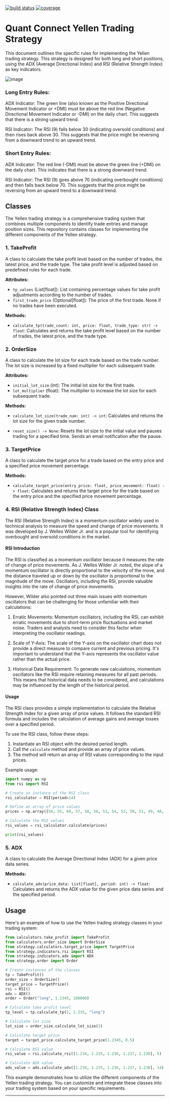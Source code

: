 
<p align="left">
<a href="https://circleci.com/gh/badges/shields/tree/master">
        <img src="https://img.shields.io/circleci/project/github/badges/shields/master" alt="build status"></a>
    <a href="https://coveralls.io/github/badges/shields">
        <img src="https://img.shields.io/coveralls/github/badges/shields"
            alt="coverage"></a>
</p>

# Quant Connect Yellen Trading Strategy

This document outlines the specific rules for implementing the Yellen trading strategy. This strategy is designed for both long and short positions, using the ADX (Average Directional Index) and RSI (Relative Strength Index) as key indicators.

![image](https://github.com/wk101/yellen/assets/106099024/172ea156-a80f-40d7-a258-4f3d8cb13766)


### Long Entry Rules:
ADX Indicator: The green line (also known as the Positive Directional Movement Indicator or +DMI) must be above the red line (Negative Directional Movement Indicator or -DMI) on the daily chart. This suggests that there is a strong upward trend.

RSI Indicator: The RSI (9) falls below 30 (indicating oversold conditions) and then rises back above 30. This suggests that the price might be reversing from a downward trend to an upward trend.

### Short Entry Rules:
ADX Indicator: The red line (-DMI) must be above the green line (+DMI) on the daily chart. This indicates that there is a strong downward trend.

RSI Indicator: The RSI (9) goes above 70 (indicating overbought conditions) and then falls back below 70. This suggests that the price might be reversing from an upward trend to a downward trend.

## Classes

The Yellen trading strategy is a comprehensive trading system that combines multiple components to identify trade entries and manage position sizes. This repository contains classes for implementing the different components of the Yellen strategy.


### 1. TakeProfit

A class to calculate the take profit level based on the number of trades, the latest price, and the trade type. The take profit level is adjusted based on predefined rules for each trade.

**Attributes:**

- `tp_values` (List[float]): List containing percentage values for take profit adjustments according to the number of trades.
- `first_trade_price` (Optional[float]): The price of the first trade. None if no trades have been executed.

**Methods:**

- `calculate_tp(trade_count: int, price: float, trade_type: str) -> float`: Calculates and returns the take profit level based on the number of trades, the latest price, and the trade type.

### 2. OrderSize

A class to calculate the lot size for each trade based on the trade number. The lot size is increased by a fixed multiplier for each subsequent trade.

**Attributes:**

- `initial_lot_size` (int): The initial lot size for the first trade.
- `lot_multiplier` (float): The multiplier to increase the lot size for each subsequent trade.

**Methods:**

- `calculate_lot_size(trade_num: int) -> int`: Calculates and returns the lot size for the given trade number.

- `reset_size() -> None`: Resets the lot size to the initial value and pauses trading for a specified time. Sends an email notification after the pause.

### 3. TargetPrice

A class to calculate the target price for a trade based on the entry price and a specified price movement percentage.

**Methods:**

- `calculate_target_price(entry_price: float, price_movement: float) -> float`: Calculates and returns the target price for the trade based on the entry price and the specified price movement percentage.

### 4. RSI (Relative Strength Index) Class

The RSI (Relative Strength Index) is a momentum oscillator widely used in technical analysis to measure the speed and change of price movements. It was developed by J. Welles Wilder Jr. and is a popular tool for identifying overbought and oversold conditions in the market.

#### RSI Introduction

The RSI is classified as a momentum oscillator because it measures the rate of change of price movements. As J. Welles Wilder Jr. noted, the slope of a momentum oscillator is directly proportional to the velocity of the move, and the distance traveled up or down by the oscillator is proportional to the magnitude of the move. Oscillators, including the RSI, provide valuable insights into the rate of change of price movements.

However, Wilder also pointed out three main issues with momentum oscillators that can be challenging for those unfamiliar with their calculations:

1. Erratic Movements: Momentum oscillators, including the RSI, can exhibit erratic movements due to short-term price fluctuations and market noise. Traders and analysts need to consider this factor when interpreting the oscillator readings.

2. Scale of Y-Axis: The scale of the Y-axis on the oscillator chart does not provide a direct measure to compare current and previous pricing. It's important to understand that the Y-axis represents the oscillator value rather than the actual price.

3. Historical Data Requirement: To generate new calculations, momentum oscillators like the RSI require retaining measures for all past periods. This means that historical data needs to be considered, and calculations may be influenced by the length of the historical period.

#### Usage

The RSI class provides a simple implementation to calculate the Relative Strength Index for a given array of price values. It follows the standard RSI formula and includes the calculation of average gains and average losses over a specified period.

To use the RSI class, follow these steps:

1. Instantiate an RSI object with the desired period length.
2. Call the `calculate` method and provide an array of price values.
3. The method will return an array of RSI values corresponding to the input prices.

Example usage:

```python
import numpy as np
from rsi import RSI

# Create an instance of the RSI class
rsi_calculator = RSI(period=14)

# Define an array of price values
prices = np.array([50, 55, 60, 57, 58, 56, 53, 54, 52, 50, 51, 49, 48, 50])

# Calculate the RSI values
rsi_values = rsi_calculator.calculate(prices)

print(rsi_values)

```

### 5. ADX

A class to calculate the Average Directional Index (ADX) for a given price data series.

**Methods:**

- `calculate_adx(price_data: List[float], period: int) -> float`: Calculates and returns the ADX value for the given price data series and the specified period.

## Usage

Here's an example of how to use the Yellen trading strategy classes in your trading system:

```python
from calculators.take_profit import TakeProfit
from calculators.order_size import OrderSize
from strategy.calculators.target_price import TargetPrice
from strategy.indicators.rsi import RSI
from strategy.indicators.adx import ADX
from strategy.order import Order

# Create instances of the classes
tp = TakeProfit()
order_size = OrderSize()
target_price = TargetPrice()
rsi = RSI()
adx = ADX()
order = Order("long", 1.2345, 100000)

# Calculate take profit level
tp_level = tp.calculate_tp(2, 1.235, "long")

# Calculate lot size
lot_size = order_size.calculate_lot_size(3)

# Calculate target price
target = target_price.calculate_target_price(1.2345, 0.5)

# Calculate RSI value
rsi_value = rsi.calculate_rsi([1.234, 1.235, 1.236, 1.237, 1.238], 5)

# Calculate ADX value
adx_value = adx.calculate_adx([1.234, 1.235, 1.236, 1.237, 1.238], 14)


```

This example demonstrates how to utilize the different components of the Yellen trading strategy. You can customize and integrate these classes into your trading system based on your specific requirements.

---

